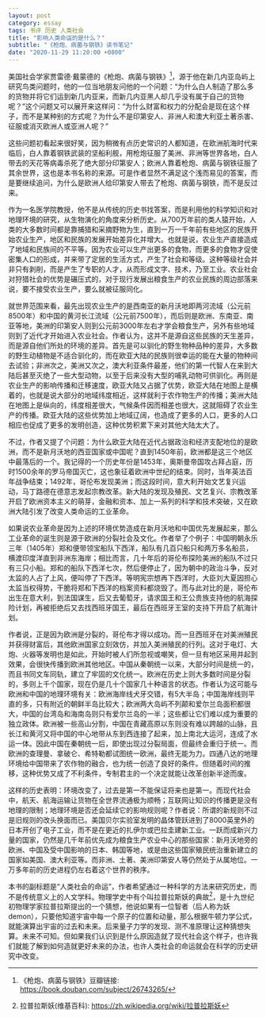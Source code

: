 ```yaml
---
layout: post
category: essay
tags: 书评 历史 人类社会
title: "影响人类命运的是什么？"
subtitle: "《枪炮、病菌与钢铁》读书笔记"
date: "2020-11-29 11:20:00 +0800"
---
```


美国社会学家贾雷德·戴蒙德的《枪炮、病菌与钢铁》[^1]，源于他在新几内亚岛屿上研究鸟类问题时，他的一位当地朋友问他的一个问题：“为什么白人制造了那么多的货物并将它们运到新几内亚来，而新几内亚黑人却几乎没有属于自己的货物呢？”这个问题又可以展开来这样问：“为什么财富和权力的分配会是现在这个样子，而不是某种别的方式呢？为什么不是印第安人、非洲人和澳大利亚土著杀害、征服或消灭欧洲人或亚洲人呢？”

这些问题初看起来很好笑，因为稍微有点历史常识的人都知道，在欧洲航海时代来临后，白人靠着钢铁武装的坚船利舰，用枪炮征服了美洲、非洲等世界各地，白人带去的天花等病毒杀死了绝大部分印第安人；欧洲人靠着枪炮、病菌与钢铁征服了其余世界，这也是本书名称的来源。可是作者显然不满足这个浅而易见的答案，而是要继续追问，为什么是欧洲人给印第安人带去了枪炮、病菌与钢铁，而不是反过来。

作为一名医学院教授，他不是从传统的历史书找答案，而是利用他的科学知识和对地理环境的研究，从生物演化的角度来分析历史。从700万年前的类人猿开始，人类的大多数时间都是靠捕猎和采摘野物为生，直到一万一千年前有些地区的民族开始农业生产，地区和民族的发展开始差异化并增大。也就是说，农业生产直接造成了地域和民族间的不平等。因为农业可以生产出更多的食物，而更多的食物才促使密集人口的形成，并来带了定居的生活方式，产生了社会和等级。这种等级社会并非只有剥削，而是产生了专职的人才，从而形成文字、技术，乃至工业。农业社会对狩猎社会的优势是碾压式的，对于现行发展出粮食生产的农业民族的周边部落来说，要不接受农业生产，要么就被征服同化。

就世界范围来看，最先出现农业生产的是西南亚的新月沃地即两河流域（公元前8500年）和中国的黄河长江流域（公元前7500年），而后则是欧洲、东南亚、南亚等地，美洲的印第安人则到公元前3000年左右才学会粮食生产，另外有些地域则到了近代才开始进入农业社会。作者认为，这并不是源自这些民族的天生差异，而是源自他们所处的环境的差异。首先是可以驯化的野生物种品种的差异，大多数的野生动植物是不适合驯化的，而在欧亚大陆的民族则很幸运的能在大量的物种间去试验；非洲次之，美洲又次之，澳大利亚条件最差，他们的第一代智人在来到大陆后甚至灭绝了一些大型动物，以至于后来没有大型的哺乳动物可供驯化。再则是农业生产的影响传播和迁移速度，欧亚大陆又占据了优势，欧亚大陆在地图上是横着的，也就是说大部分的地域纬度相近，这样就利于农作物生产的传播；美洲大陆在地图上是纵向的，纬度相差很大，气候条件因而相差也很大，这就阻碍了农业生产的传播。欧亚大陆的这些优势加上地域辽阔，也造成了更多的人口，更多的人口相应也促成了更多的发明创造，这种优势积累下来对其他大陆太大了。

不过，作者又提了个问题：为什么欧亚大陆在近代占据政治和经济支配地位的是欧洲，而不是新月沃地的西亚国家或中国呢？直到1450年前，欧洲都是这三个地区中最落后的一个。我记得的一个历史年份是1453年，奥斯曼帝国攻占拜占庭，历时1500余年的罗马帝国灭亡，这也象征着欧洲中世纪的结束。同时，当年英法百年战争结束；1492年，哥伦布发现美洲；而这段时间，意大利开始文艺复兴运动，马丁路德在德意志发起宗教改革。新大陆的发现及殖民、文艺复兴、宗教改革开启了欧洲资本主义的萌芽，金融和资本、加上一系列的科学和技术突破，又在欧洲大陆引发了改变人类命运的工业革命。

如果说农业革命是因为上述的环境优势造成在新月沃地和中国优先发展起来，那么工业革命的诞生则是源于欧洲的分裂社会及文化。作者举了个例子：中国明朝永乐三年（1405年）郑和便带领宝船队下西洋，船队有几百只船只和两万多名船员，横渡印度洋直到非洲东海岸；相比而言，几十年后的哥伦布探险美洲的船队不过只有三只小船。郑和的船队下西洋七次，然后便停止了，因为朝中的政治斗争，反对太监的人占了上风，便叫停了下西洋。等明宪宗想再下西洋时，大臣刘大夏因担心太监当权得势，干脆将郑和下西洋的档案资料都烧毁了。而与此对比的是，哥伦布出生在意大利，到法国谋生，后又去葡萄牙，请求国王和王公贵族支持他的航海探险计划，再被拒绝后又去找西班牙国王，最后在西班牙王室的支持下开启了航海计划。

作者说，正是因为欧洲是分裂的，哥伦布才得以成功。而一旦西班牙在对美洲殖民并获得财富后，其他欧洲国家立刻效仿，并加入美洲殖民的行列。这对于电灯、大炮、火器等发明也是如此，开始时被人们所忽视或嘲笑，但一旦有地区采用并起到效果，会很快传播到欧洲其他地区。中国从秦朝统一以来，大部分时间是统一的，而且书同文车同轨，建立了牢固的文化统一。欧洲在历史上则大多数时间是分裂的，多则上千个国家，现在仍是几十个国家几十种语言的状态。作者认为这可能与欧洲和中国的地理环境有关：欧洲海岸线犬牙交错，有5大半岛；中国海岸线则平直的多，只有附近的朝鲜半岛比较大；欧洲两大岛屿不列颠和爱尔兰岛面积都很大，中国的台湾岛和海南岛则只有爱尔兰岛的一半；这些都让它们难以成为重要的独立政体。欧洲被一些高山分割，中国在青藏高原以东则没有难以跨越的山脉，且长江和黄河又将中国的中心地带从东到西连接了起来，加上南北大运河，连成了水运一体。因此中国在秦朝统一后，即使出现过分裂局面，但最终会重归于统一。而欧洲的查理曼、拿破仑、希特勒都试图统一欧洲，最终无能为力。四通八达的地理环境给中国带来了农作物的融合，也为统一创造了良好的条件。但随着时间的推移，这种优势又成了不利条件，专制君主的一个决定就能让改革创新半途而废。

这样的历史表明：环境改变了，过去是第一不能保证将来也是第一。而现代社会中，航天、航海运输让货物在全世界流通极为顺畅；互联网让知识的传播更是没有地理的限制；地理环境是否还会延续它的影响规则呢？作者说：所谓的新规则不过是旧规则的改头换面而已。美国贝尔实验室发明的晶体管跃进到了8000英里外的日本开创了电子工业，而不是在更近的扎伊尔或巴拉圭建新工业。一跃而成新兴力量的国家，仍然是几千年前优先成为粮食生产农业中心的那些国家：新月沃地旁的欧洲、中国及受中国影响的日本、韩国等地，或是由这些国家殖民统治重新建立的国家如美国、澳大利亚等。而非洲、土著、美洲印第安人等仍然处于从属地位。一万多年前的历史进程仍左右着这个世界的秩序。

本书的副标题是“人类社会的命运”，作者希望通过一种科学的方法来研究历史，而不是传统意义上的人文学科。物理学史中有个叫拉普拉斯妖的典故[^2]，是十九世纪初物理学家拉普拉斯提出的一个猜想，他说如果有一位智者（后人称为妖 demon），只要他知道宇宙中每一个原子的位置和动量，那么根据牛顿力学公式，就能演算出宇宙的过去和未来。后来量子力学的发现、测不准原理让这种猜想失算。未来不可知。但如果我们认识到是什么原因造就了现代社会这个样子，也许我们就能了解到如何造就更好未来的办法，也许人类社会的命运就会在科学的历史研究中改变。

[^1]: 《枪炮、病菌与钢铁》豆瓣链接: https://book.douban.com/subject/26743265/
[^2]: 拉普拉斯妖(维基百科): https://zh.wikipedia.org/wiki/拉普拉斯妖
